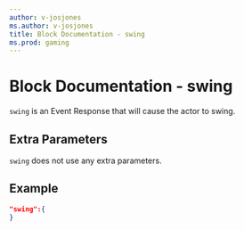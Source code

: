 ```yaml
---
author: v-josjones
ms.author: v-josjones
title: Block Documentation - swing
ms.prod: gaming
---
```


# Block Documentation - swing

`swing` is an Event Response that will cause the actor to swing.

## Extra Parameters

`swing` does not use any extra parameters.

## Example

```json
"swing":{
}
```
